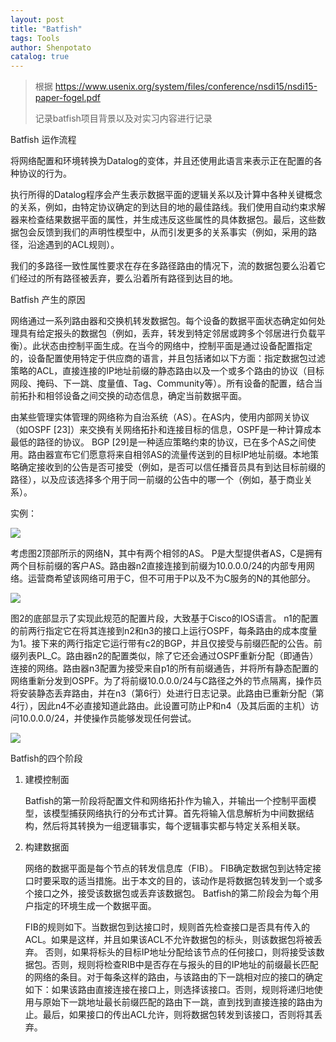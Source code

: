 ```yaml
---
layout: post
title: "Batfish"
tags: Tools 
author: Shenpotato
catalog: true
---
```




> 根据 https://www.usenix.org/system/files/conference/nsdi15/nsdi15-paper-fogel.pdf
>
> 记录batfish项目背景以及对实习内容进行记录



Batfish 运作流程

将网络配置和环境转换为Datalog的变体，并且还使用此语言来表示正在配置的各种协议的行为。

执行所得的Datalog程序会产生表示数据平面的逻辑关系以及计算中各种关键概念的关系，例如，由特定协议确定的到达目的地的最佳路线。我们使用自动约束求解器来检查结果数据平面的属性，并生成违反这些属性的具体数据包。最后，这些数据包会反馈到我们的声明性模型中，从而引发更多的关系事实（例如，采用的路径，沿途遇到的ACL规则）。

我们的多路径一致性属性要求在存在多路径路由的情况下，流的数据包要么沿着它们经过的所有路径被丢弃，要么沿着所有路径到达目的地。



Batfish 产生的原因

网络通过一系列路由器和交换机转发数据包。每个设备的数据平面状态确定如何处理具有给定报头的数据包（例如，丢弃，转发到特定邻居或跨多个邻居进行负载平衡）。此状态由控制平面生成。在当今的网络中，控制平面是通过设备配置指定的，设备配置使用特定于供应商的语言，并且包括诸如以下方面：指定数据包过滤策略的ACL，直接连接的IP地址前缀的静态路由以及一个或多个路由的协议（目标网段、掩码、下一跳、度量值、Tag、Community等）。所有设备的配置，结合当前拓扑和相邻设备之间交换的动态信息，确定当前数据平面。

由某些管理实体管理的网络称为自治系统（AS）。在AS内，使用内部网关协议（如OSPF [23]）来交换有关网络拓扑和连接目标的信息，OSPF是一种计算成本最低的路径的协议。 BGP [29]是一种适应策略约束的协议，已在多个AS之间使用。路由器宣布它们愿意将来自相邻AS的流量传送到的目标IP地址前缀。本地策略确定接收到的公告是否可接受（例如，是否可以信任播音员具有到达目标前缀的路径），以及应该选择多个用于同一前缀的公告中的哪一个（例如，基于商业关系）。



实例：

![](https://tva1.sinaimg.cn/large/007S8ZIlly1gino8lhiqlj30fu05fdfw.jpg)

考虑图2顶部所示的网络N，其中有两个相邻的AS。 P是大型提供者AS，C是拥有两个目标前缀的客户AS。路由器n2直接连接到前缀为10.0.0.0/24的内部专用网络。运营商希望该网络可用于C，但不可用于P以及不为C服务的N的其他部分。

![](https://tva1.sinaimg.cn/large/007S8ZIlly1ginob48zduj30g40f8gmt.jpg)

图2的底部显示了实现此规范的配置片段，大致基于Cisco的IOS语言。 n1的配置的前两行指定它在将其连接到n2和n3的接口上运行OSPF，每条路由的成本度量为1。接下来的两行指定它运行带有c2的BGP，并且仅接受与前缀匹配的公告。前缀列表PL_C。路由器n2的配置类似，除了它还会通过OSPF重新分配（即通告）连接的网络。路由器n3配置为接受来自p1的所有前缀通告，并将所有静态配置的网络重新分发到OSPF。为了将前缀10.0.0.0/24与C路径之外的节点隔离，操作员将安装静态丢弃路由，并在n3（第6行）处进行日志记录。此路由已重新分配（第4行），因此n4不必直接知道此路由。此设置可防止P和n4（及其后面的主机）访问10.0.0.0/24，并使操作员能够发现任何尝试。



![](https://tva1.sinaimg.cn/large/007S8ZIlly1ginozpo9lbj30je02baab.jpg)

Batfish的四个阶段

1. 建模控制面

   Batfish的第一阶段将配置文件和网络拓扑作为输入，并输出一个控制平面模型，该模型捕获网络执行的分布式计算。首先将输入信息解析为中间数据结构，然后将其转换为一组逻辑事实，每个逻辑事实都与特定关系相关联。

   

2. 构建数据面

   网络的数据平面是每个节点的转发信息库（FIB）。 FIB确定数据包到达特定接口时要采取的适当措施。出于本文的目的，该动作是将数据包转发到一个或多个接口之外，接受该数据包或丢弃该数据包。 Batfish的第二阶段会为每个用户指定的环境生成一个数据平面。

   FIB的规则如下。当数据包到达接口时，规则首先检查接口是否具有传入的ACL。如果是这样，并且如果该ACL不允许数据包的标头，则该数据包将被丢弃。
   否则，如果将标头的目标IP地址分配给该节点的任何接口，则将接受该数据包。否则，规则将检查RIB中是否存在与报头的目的IP地址的前缀最长匹配的网络的条目。对于每条这样的路由，与该路由的下一跳相对应的接口的确定如下：如果该路由直接连接在接口上，则选择该接口。否则，规则将递归地使用与原始下一跳地址最长前缀匹配的路由下一跳，直到找到直接连接的路由为止。最后，如果接口的传出ACL允许，则将数据包转发到该接口，否则将其丢弃。